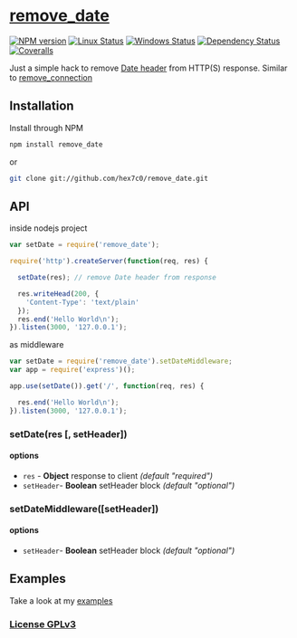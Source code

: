 # [remove_date](https://github.com/hex7c0/remove_date)

[![NPM version](https://img.shields.io/npm/v/remove_date.svg)](https://www.npmjs.com/package/remove_date)
[![Linux Status](https://img.shields.io/travis/hex7c0/remove_date.svg?label=linux)](https://travis-ci.org/hex7c0/remove_date)
[![Windows Status](https://img.shields.io/appveyor/ci/hex7c0/remove_date.svg?label=windows)](https://ci.appveyor.com/project/hex7c0/remove_date)
[![Dependency Status](https://img.shields.io/david/hex7c0/remove_date.svg)](https://david-dm.org/hex7c0/remove_date)
[![Coveralls](https://img.shields.io/coveralls/hex7c0/remove_date.svg)](https://coveralls.io/r/hex7c0/remove_date)

Just a simple hack to remove [Date header](https://en.wikipedia.org/wiki/List_of_HTTP_header_fields#Date) from HTTP(S) response.
Similar to [remove_connection](https://github.com/hex7c0/remove_connection/)

## Installation

Install through NPM

```bash
npm install remove_date
```
or
```bash
git clone git://github.com/hex7c0/remove_date.git
```

## API

inside nodejs project
```js
var setDate = require('remove_date');

require('http').createServer(function(req, res) {

  setDate(res); // remove Date header from response

  res.writeHead(200, {
    'Content-Type': 'text/plain'
  });
  res.end('Hello World\n');
}).listen(3000, '127.0.0.1');
```

as middleware
```js
var setDate = require('remove_date').setDateMiddleware;
var app = require('express')();

app.use(setDate()).get('/', function(req, res) {

  res.end('Hello World\n');
}).listen(3000, '127.0.0.1');
```

### setDate(res [, setHeader])

#### options

 - `res` - **Object** response to client *(default "required")*
 - `setHeader`- **Boolean** setHeader block *(default "optional")*

### setDateMiddleware([setHeader])

#### options

 - `setHeader`- **Boolean** setHeader block *(default "optional")*

## Examples

Take a look at my [examples](examples)

### [License GPLv3](LICENSE)

